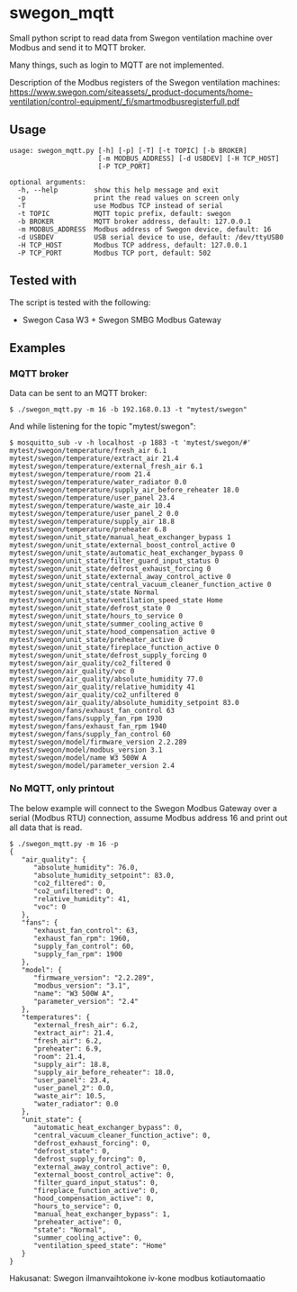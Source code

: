 # swegon_mqtt
Small python script to read data from Swegon ventilation machine over Modbus and send it to MQTT broker.

Many things, such as login to MQTT are not implemented.

Description of the Modbus registers of the Swegon ventilation machines:
https://www.swegon.com/siteassets/_product-documents/home-ventilation/control-equipment/_fi/smartmodbusregisterfull.pdf

## Usage
```
usage: swegon_mqtt.py [-h] [-p] [-T] [-t TOPIC] [-b BROKER]
                      [-m MODBUS_ADDRESS] [-d USBDEV] [-H TCP_HOST]
                      [-P TCP_PORT]

optional arguments:
  -h, --help         show this help message and exit
  -p                 print the read values on screen only
  -T                 use Modbus TCP instead of serial
  -t TOPIC           MQTT topic prefix, default: swegon
  -b BROKER          MQTT broker address, default: 127.0.0.1
  -m MODBUS_ADDRESS  Modbus address of Swegon device, default: 16
  -d USBDEV          USB serial device to use, default: /dev/ttyUSB0
  -H TCP_HOST        Modbus TCP address, default: 127.0.0.1
  -P TCP_PORT        Modbus TCP port, default: 502
  ```

## Tested with

The script is tested with the following:
* Swegon Casa W3 + Swegon SMBG Modbus Gateway

## Examples

### MQTT broker

Data can be sent to an MQTT broker:

```
$ ./swegon_mqtt.py -m 16 -b 192.168.0.13 -t "mytest/swegon"
```

And while listening for the topic "mytest/swegon":

```
$ mosquitto_sub -v -h localhost -p 1883 -t 'mytest/swegon/#'
mytest/swegon/temperature/fresh_air 6.1
mytest/swegon/temperature/extract_air 21.4
mytest/swegon/temperature/external_fresh_air 6.1
mytest/swegon/temperature/room 21.4
mytest/swegon/temperature/water_radiator 0.0
mytest/swegon/temperature/supply_air_before_reheater 18.0
mytest/swegon/temperature/user_panel 23.4
mytest/swegon/temperature/waste_air 10.4
mytest/swegon/temperature/user_panel_2 0.0
mytest/swegon/temperature/supply_air 18.8
mytest/swegon/temperature/preheater 6.8
mytest/swegon/unit_state/manual_heat_exchanger_bypass 1
mytest/swegon/unit_state/external_boost_control_active 0
mytest/swegon/unit_state/automatic_heat_exchanger_bypass 0
mytest/swegon/unit_state/filter_guard_input_status 0
mytest/swegon/unit_state/defrost_exhaust_forcing 0
mytest/swegon/unit_state/external_away_control_active 0
mytest/swegon/unit_state/central_vacuum_cleaner_function_active 0
mytest/swegon/unit_state/state Normal
mytest/swegon/unit_state/ventilation_speed_state Home
mytest/swegon/unit_state/defrost_state 0
mytest/swegon/unit_state/hours_to_service 0
mytest/swegon/unit_state/summer_cooling_active 0
mytest/swegon/unit_state/hood_compensation_active 0
mytest/swegon/unit_state/preheater_active 0
mytest/swegon/unit_state/fireplace_function_active 0
mytest/swegon/unit_state/defrost_supply_forcing 0
mytest/swegon/air_quality/co2_filtered 0
mytest/swegon/air_quality/voc 0
mytest/swegon/air_quality/absolute_humidity 77.0
mytest/swegon/air_quality/relative_humidity 41
mytest/swegon/air_quality/co2_unfiltered 0
mytest/swegon/air_quality/absolute_humidity_setpoint 83.0
mytest/swegon/fans/exhaust_fan_control 63
mytest/swegon/fans/supply_fan_rpm 1930
mytest/swegon/fans/exhaust_fan_rpm 1940
mytest/swegon/fans/supply_fan_control 60
mytest/swegon/model/firmware_version 2.2.289
mytest/swegon/model/modbus_version 3.1
mytest/swegon/model/name W3 500W A
mytest/swegon/model/parameter_version 2.4
```

### No MQTT, only printout

The below example will connect to the Swegon Modbus Gateway over a serial (Modbus RTU) connection, assume Modbus address 16 and print out all data that is read.

```
$ ./swegon_mqtt.py -m 16 -p
{
   "air_quality": {
      "absolute_humidity": 76.0,
      "absolute_humidity_setpoint": 83.0,
      "co2_filtered": 0,
      "co2_unfiltered": 0,
      "relative_humidity": 41,
      "voc": 0
   },
   "fans": {
      "exhaust_fan_control": 63,
      "exhaust_fan_rpm": 1960,
      "supply_fan_control": 60,
      "supply_fan_rpm": 1900
   },
   "model": {
      "firmware_version": "2.2.289",
      "modbus_version": "3.1",
      "name": "W3 500W A",
      "parameter_version": "2.4"
   },
   "temperatures": {
      "external_fresh_air": 6.2,
      "extract_air": 21.4,
      "fresh_air": 6.2,
      "preheater": 6.9,
      "room": 21.4,
      "supply_air": 18.8,
      "supply_air_before_reheater": 18.0,
      "user_panel": 23.4,
      "user_panel_2": 0.0,
      "waste_air": 10.5,
      "water_radiator": 0.0
   },
   "unit_state": {
      "automatic_heat_exchanger_bypass": 0,
      "central_vacuum_cleaner_function_active": 0,
      "defrost_exhaust_forcing": 0,
      "defrost_state": 0,
      "defrost_supply_forcing": 0,
      "external_away_control_active": 0,
      "external_boost_control_active": 0,
      "filter_guard_input_status": 0,
      "fireplace_function_active": 0,
      "hood_compensation_active": 0,
      "hours_to_service": 0,
      "manual_heat_exchanger_bypass": 1,
      "preheater_active": 0,
      "state": "Normal",
      "summer_cooling_active": 0,
      "ventilation_speed_state": "Home"
   }
}
```

Hakusanat: Swegon ilmanvaihtokone iv-kone modbus kotiautomaatio
